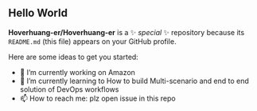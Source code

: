 ## Hello World


**Hoverhuang-er/Hoverhuang-er** is a ✨ _special_ ✨ repository because its `README.md` (this file) appears on your GitHub profile.

Here are some ideas to get you started:

- 🔭 I’m currently working on Amazon
- 🌱 I’m currently learning to How to build Multi-scenario and end to end solution of DevOps workflows
- 📫 How to reach me: plz open issue in this repo
